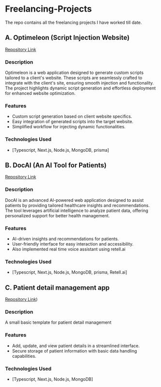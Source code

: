 # Freelancing-Projects

The repo contains all the freelancing projects I have worked till date.

## A. Optimeleon (Script Injection Website)

[Repository Link](https://github.com/groom115/Optimeleon/tree/master)

### Description
Optimeleon is a web application designed to generate custom scripts tailored to a client's website. These scripts are seamlessly crafted to integrate with the client's site, ensuring smooth injection and functionality. The project highlights dynamic script generation and effortless deployment for enhanced website optimization.

### Features
- Custom script generation based on client website specifics.
- Easy integration of generated scripts into the target website.
- Simplified workflow for injecting dynamic functionalities.

### Technologies Used
- [Typescript, Next.js, Node.js, MongoDB, prisma]


## B. DocAI (An AI Tool for Patients)

[Repository Link](https://github.com/ishaanLuke24/docAI)

### Description
DocAI is an advanced AI-powered web application designed to assist patients by providing tailored healthcare insights and recommendations. The tool leverages artificial intelligence to analyze patient data, offering personalized support for better health management.

### Features
- AI-driven insights and recommendations for patients.
- User-friendly interface for easy interaction and accessibility.
- Also implemented real time voice assistant using retell.ai

### Technologies Used
- [Typescript, Next.js, Node.js, MongoDB, prisma, Retell.ai]

## C. Patient detail management app

[Repository Link](https://github.com/Ishaan28malik/small-app))

### Description
A small basic template for patient detail management

### Features
- Add, update, and view patient details in a streamlined interface.  
- Secure storage of patient information with basic data handling capabilities. 

### Technologies Used
- [Typescript, Next.js, Node.js, MongoDB]


